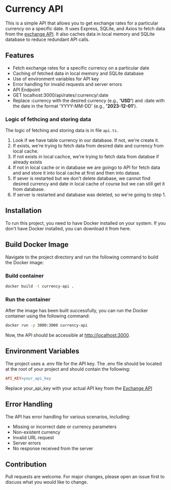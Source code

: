 # Currency API

This is a simple API that allows you to get exchange rates for a particular currency on a specific date. It uses Express, SQLite, and Axios to fetch data from the [exchange API][1]. It also caches data in local memory and SQLite database to reduce redundant API calls.

## Features

- Fetch exchange rates for a specific currency on a particular date
- Caching of fetched data in local memory and SQLite database
- Use of environment variables for API key
- Error handling for invalid requests and server errors
- API Endpoint
- GET localhost:3000/api/rates/:currency/:date
- Replace :currency with the desired currency (e.g., **'USD'**) and :date with the date in the format 'YYYY-MM-DD' (e.g., **'2023-12-01'**).

### Logic of fethcing and storing data

The logic of fetching and storing data is in file `api.ts`.

1. Look if we have table currency in our database. If not, we're create it.
2. If exists, we're trying to fetch data from desired date and currency from local cache.
3. If not exists in local cachce, we're trying to fetch data from databse if already exists
4. If not in local cache or in database we are goingo to API for fetch
   data and and store it into local cache at first and then into datase.
5. If sever is restarted but we don't delete database, we cannot find
   desired currency and date in local cache of course but we can still get
   it from database.
6. If server is restarted and database was deleted, so we're going to
   step 1.

## Installation

To run this project, you need to have Docker installed on your system. If you don't have Docker installed, you can download it from here.

## Build Docker Image

Navigate to the project directory and run the following command to build the Docker image:

### Build container

```bash
docker build -t currency-api .
```

### Run the container

After the image has been built successfully, you can run the Docker container using the following command:

```bash
docker run -p 3000:3000 currency-api
```

Now, the API should be accessible at [http://localhost:3000][2].

## Environment Variables

The project uses a .env file for the API key. The .env file should be located at the root of your project and should contain the following:

```makefile
API_KEY=your_api_key
```

Replace your_api_key with your actual API key from the [Exchange API][1]

## Error Handling

The API has error handling for various scenarios, including:

- Missing or incorrect date or currency parameters
- Non-existent currency
- Invalid URL request
- Server errors
- No response received from the server

## Contribution

Pull requests are welcome. For major changes, please open an issue first to discuss what you would like to change.

[1]: https://www.exchangerate-api.com/
[2]: http://localhost:3000
